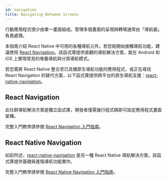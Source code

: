 ```yaml
---
id: navigation
title: Navigating Between Screens
---
```


行動應用程式很少由單一畫面組成。管理多個畫面的呈現與轉場通常由「導航器」負責處理。

本指南介紹 React Native 中可用的各種導航元件。若您剛開始接觸導航功能，建議使用 [React Navigation](https://github.com/react-navigation)。該函式庫提供直觀的導航解決方案，能在 Android 和 iOS 上實現常見的堆疊導航與分頁導航模式。

若您需將 React Native 整合至已具備原生導航功能的應用程式，或正在尋找 React Navigation 的替代方案，以下函式庫提供跨平台的原生導航支援：[react-native-navigation](https://github.com/wix/react-native-navigation)。

## React Navigation

此社群導航解決方案是獨立函式庫，開發者僅需幾行程式碼即可設定應用程式畫面架構。

完整入門教學請參閱 [React Navigation 入門指南](https://reactnavigation.org/docs/getting-started)。

## React Native Navigation

如前所述，[react-native-navigation](https://github.com/wix/react-native-navigation) 是另一種 React Native 導航解決方案。該函式庫提供基礎與進階導航功能實作。

完整入門教學請參閱 [React Native Navigation 入門指南](https://wix.github.io/react-native-navigation/docs/before-you-start)。